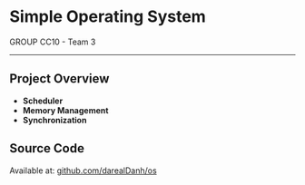 # Simple Operating System

GROUP CC10 - Team 3

---

## Project Overview

- **Scheduler**
- **Memory Management**
- **Synchronization**

## Source Code

Available at: [github.com/darealDanh/os](https://github.com/darealDanh/os)
